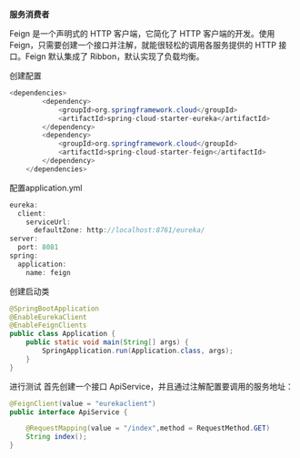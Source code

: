 **服务消费者**

Feign 是一个声明式的 HTTP 客户端，它简化了 HTTP 客户端的开发。使用 Feign，只需要创建一个接口并注解，就能很轻松的调用各服务提供的 HTTP 接口。Feign 默认集成了 Ribbon，默认实现了负载均衡。

创建配置
```java
<dependencies>
        <dependency>
            <groupId>org.springframework.cloud</groupId>
            <artifactId>spring-cloud-starter-eureka</artifactId>
        </dependency>
        <dependency>
            <groupId>org.springframework.cloud</groupId>
            <artifactId>spring-cloud-starter-feign</artifactId>
        </dependency>
    </dependencies>
```

配置application.yml
```java
eureka:
  client:
    serviceUrl:
      defaultZone: http://localhost:8761/eureka/
server:
  port: 8081
spring:
  application:
    name: feign
```

创建启动类
```java
@SpringBootApplication
@EnableEurekaClient
@EnableFeignClients
public class Application {
    public static void main(String[] args) {
        SpringApplication.run(Application.class, args);
    }
}
```

进行测试
首先创建一个接口 ApiService，并且通过注解配置要调用的服务地址：

```java
@FeignClient(value = "eurekaclient")
public interface ApiService {

    @RequestMapping(value = "/index",method = RequestMethod.GET)
    String index();
}
```
